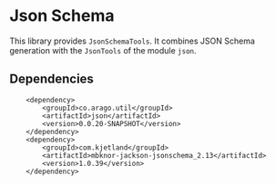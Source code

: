 # Json Schema

This library provides `JsonSchemaTools`. It combines JSON Schema generation with the `JsonTools` of the module `json`.

## Dependencies

        <dependency>
            <groupId>co.arago.util</groupId>
            <artifactId>json</artifactId>
            <version>0.0.20-SNAPSHOT</version>
        </dependency>
        <dependency>
            <groupId>com.kjetland</groupId>
            <artifactId>mbknor-jackson-jsonschema_2.13</artifactId>
            <version>1.0.39</version>
        </dependency>
